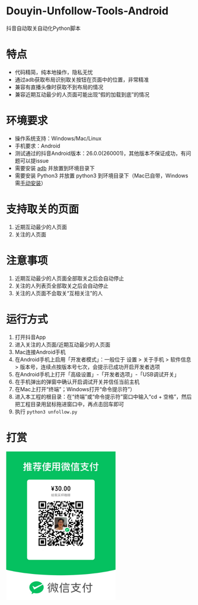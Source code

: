# Douyin-Unfollow-Tools-Android
抖音自动取关自动化Python脚本

# 特点
- 代码精简，纯本地操作，隐私无忧
- 通过adb获取布局识别取关按钮在页面中的位置，非常精准
- 兼容有直播头像时获取不到布局的情况
- 兼容近期互动最少的人页面可能出现“假的加载到底”的情况

# 环境要求
- 操作系统支持：Windows/Mac/Linux
- 手机要求：Android
- 测试通过的抖音Android版本：26.0.0(260001)，其他版本不保证成功，有问题可以提issue
- 需要安装 [adb](https://developer.android.com/studio/releases/platform-tools?hl=zh-cn) 并放置到环境目录下
- 需要安装 Python3 并放置 python3 到环境目录下（Mac已自带，Windows需[手动安装](https://www.python.org/downloads/windows/)）

# 支持取关的页面
1. 近期互动最少的人页面
2. 关注的人页面

# 注意事项
1. 近期互动最少的人页面全部取关之后会自动停止
2. 关注的人列表页全部取关之后会自动停止
3. 关注的人页面不会取关“互相关注”的人

# 运行方式
1. 打开抖音App
2. 进入关注的人页面/近期互动最少的人页面
3. Mac连接Android手机
4. 在Android手机上启用「开发者模式」：一般位于 设置 > 关于手机 > 软件信息 > 版本号，连续点按版本号七次，会提示已成功开启开发者选项
5. 在Android手机上打开「高级设置」-「开发者选项」-「USB调试开关」
6. 在手机弹出的弹窗中确认开启调试开关并信任当前主机
7. 在Mac上打开“终端”；Windows打开“命令提示符”）
8. 进入本工程的根目录：在“终端”或“命令提示符”窗口中输入“cd + 空格”，然后把工程目录用鼠标拖进窗口中，再点击回车即可
9. 执行 `python3 unfollow.py`

# 打赏
<img src="./WeChat_QR_Code.jpg" alt="WeChat_QR_Code" height="400px" />
